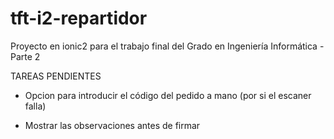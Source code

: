 # tft-i2-repartidor
Proyecto en ionic2 para el trabajo final del Grado en Ingeniería Informática - Parte 2

TAREAS PENDIENTES

- Opcion para introducir el código del pedido a mano (por si el escaner falla)

- Mostrar las observaciones antes de firmar